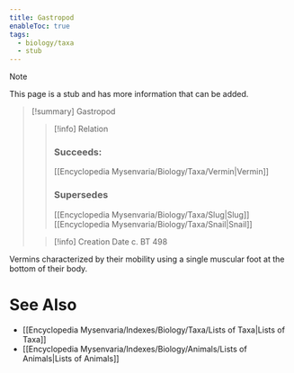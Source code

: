 ```yaml
---
title: Gastropod
enableToc: true
tags:
  - biology/taxa
  - stub
---
```


> [!note]
> This page is a stub and has more information that can be added.

> [!summary] Gastropod
> > [!info] Relation
> > ### Succeeds:
> > [[Encyclopedia Mysenvaria/Biology/Taxa/Vermin|Vermin]]
> > ### Supersedes 
> > [[Encyclopedia Mysenvaria/Biology/Taxa/Slug|Slug]]
> > [[Encyclopedia Mysenvaria/Biology/Taxa/Snail|Snail]]
>
> > [!info] Creation Date
> > c. BT 498

Vermins characterized by their mobility using a single muscular foot at the bottom of their body.

# See Also
- [[Encyclopedia Mysenvaria/Indexes/Biology/Taxa/Lists of Taxa|Lists of Taxa]]
- [[Encyclopedia Mysenvaria/Indexes/Biology/Animals/Lists of Animals|Lists of Animals]]
